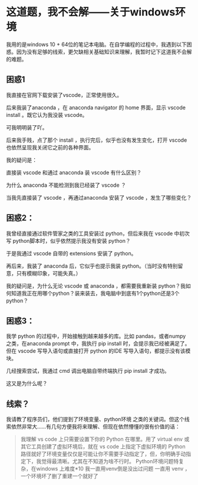 # 这道题，我不会解——关于windows环境

我用的是windows 10 + 64位的笔记本电脑。在自学编程的过程中，我遇到以下困惑。因为没有足够的线索，更欠缺相关基础知识来理解，我暂时记下这道我不会解的难题。

## 困惑1

我直接在官网下载安装了vscode，正常使用很久。

后来我装了anaconda ，在 anaconda navigator 的 home 界面，显示 vscode install 。既它认为我没装 vscode。

可我明明装了吖。

后来我手贱，点了那个 install ，执行完后，似乎也没有发生变化，打开 vscode 也依然呈现我关闭它之前的各种界面。

我的疑问是：

直接装 vscode 和通过 anaconda 装 vscode 有什么区别？

为什么 anaconda 不能检测到我已经装了 vscode ？

当我先直接装了 vscode ，再通过anaconda 安装了 vscode ，发生了哪些变化？

## 困惑2：

我曾经直接通过软件管家之类的工具安装过 python，但后来我在 vscode 中初次写 python脚本时，似乎依然提示我没有安装 python？

于是我通过 vscode 自带的 extensions 安装了 python。

再后来，我装了 anaconda 后，它似乎也提示我装 python。（当时没有特别留意，只有模糊印象，可能失真。）

我的疑问是，为什么无论 vscode 或 anaconda ，都需要我重新装 python？我如何知道我正在用哪个python？装来装去，我电脑中到底有1个python还是3个python？

## 困惑3：

我学 python 的过程中，开始接触到越来越多的库。比如 pandas，或者numpy 之类，在anaconda prompt 中，我执行 pip install 时，会提示我已经被满足了。但在 vscode 写导入语句或直接打开 python 的IDE 写导入语句，都提示没有该模块。

几经搜索尝试，我通过 cmd 调出电脑自带终端执行 pip install 才成功。

这又是为什么呢？

## 线索？

我请教了程序员们，他们提到了环境变量、python环境 之类的关键词。但这个线索依然非常大……有几句方便我将来理解、但现在依然懵懂的很有价值的话：

> 我理解 vs code 上只需要设置下你的 Python 在哪里。用了 virtual env 或 其它工具创建了虚拟环境后，就在 vs code 上指定下虚拟环境的 Python 路径就好了环境变量仅仅是可能让你不需要手动指定了，但，你明确手动指定下，我觉得最清晰。尤其在不知道为啥不行时。
> Python环境问题特复杂，在windows 上难度\*10
> 我一直用venv倒是没出过问题
> 一直用 venv ，一个环境坏了删了重建一个就好了

